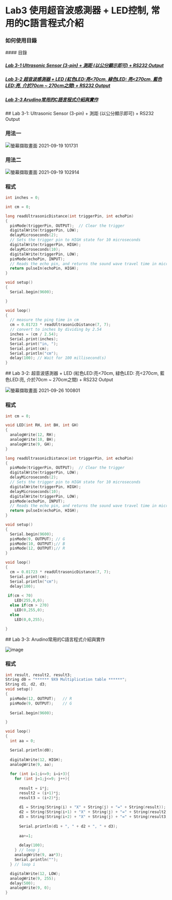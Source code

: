 # Lab3 使用超音波感測器 + LED控制, 常用的C語言程式介紹

### 如何使用目錄
<a name="000"/>
#### 目錄

##### [Lab 3-1 Ultrasonic Sensor (3-pin) + 測距 (以公分顯示即可) + RS232 Output](#001)
##### [Lab 3-2 超音波感測器 + LED (紅色LED:亮<70cm, 緑色LED: 亮<270cm, 藍色LED:亮, 介於70cm ~ 270cm之間) + RS232 Output](#002)
##### [Lab 3-3 Arudino常用的C語言程式介紹與實作](#003)

<a name="001"/>
## Lab 3-1: Ultrasonic Sensor (3-pin) + 測距 (以公分顯示即可) + RS232 Output 

### 用法一
![螢幕擷取畫面 2021-09-19 101731](https://user-images.githubusercontent.com/89327102/133913287-1bbceb93-6d6b-41f1-b85d-9182ae35fa4a.jpg)
### 用法二
![螢幕擷取畫面 2021-09-19 102914](https://user-images.githubusercontent.com/89327102/133913438-d50e9c6f-7d78-422b-9d1a-6b8828950498.jpg)

### 程式

````c
int inches = 0;

int cm = 0;

long readUltrasonicDistance(int triggerPin, int echoPin)
{
  pinMode(triggerPin, OUTPUT);  // Clear the trigger
  digitalWrite(triggerPin, LOW);
  delayMicroseconds(2);
  // Sets the trigger pin to HIGH state for 10 microseconds
  digitalWrite(triggerPin, HIGH);
  delayMicroseconds(10);
  digitalWrite(triggerPin, LOW);
  pinMode(echoPin, INPUT);
  // Reads the echo pin, and returns the sound wave travel time in microseconds
  return pulseIn(echoPin, HIGH);
}

void setup()
{
  Serial.begin(9600);

}

void loop()
{
  // measure the ping time in cm
  cm = 0.01723 * readUltrasonicDistance(7, 7);
  // convert to inches by dividing by 2.54
  inches = (cm / 2.54);
  Serial.print(inches);
  Serial.print("in, ");
  Serial.print(cm);
  Serial.println("cm");
  delay(100); // Wait for 100 millisecond(s)
}
````
<a name="002"/>
## Lab 3-2: 超音波感測器 + LED (紅色LED:亮<70cm, 緑色LED: 亮<270cm, 藍色LED:亮, 介於70cm ~ 270cm之間) + RS232 Output

![螢幕擷取畫面 2021-09-26 100801](https://user-images.githubusercontent.com/89327102/134790768-ab79f95f-8ab7-47db-9457-70e270d6b439.jpg)

### 程式

````c
int cm = 0;

void LED(int RH, int BH, int GH)
{
  analogWrite(12, RH);
  analogWrite(10, BH);
  analogWrite(9, GH);
}

long readUltrasonicDistance(int triggerPin, int echoPin)
{
  pinMode(triggerPin, OUTPUT);  // Clear the trigger
  digitalWrite(triggerPin, LOW);
  delayMicroseconds(2);
  // Sets the trigger pin to HIGH state for 10 microseconds
  digitalWrite(triggerPin, HIGH);
  delayMicroseconds(10);
  digitalWrite(triggerPin, LOW);
  pinMode(echoPin, INPUT);
  // Reads the echo pin, and returns the sound wave travel time in microseconds
  return pulseIn(echoPin, HIGH);
}

void setup()
{
  Serial.begin(9600);
  pinMode(9, OUTPUT); // G
  pinMode(10, OUTPUT);// B
  pinMode(12, OUTPUT);// R
}

void loop()
{
  cm = 0.01723 * readUltrasonicDistance(7, 7);
  Serial.print(cm);
  Serial.println("cm");
  delay(100);
  
 if(cm < 70)
	LED(255,0,0);
  else if(cm > 270)
  	LED(0,255,0);
  else 
  	LED(0,0,255);
 
}
 ````
<a name="003"/>
## Lab 3-3: Arudino常用的C語言程式介紹與實作

![image](https://user-images.githubusercontent.com/89327102/134792132-9f4f1b94-aaf8-48e9-9476-a431a93047df.png)


### 程式

````c
int result, result2, result3;
String d0 = "****** 9X9 Multiplication table ******";
String d1, d2, d3;
void setup()
{
  pinMode(12, OUTPUT);   // R
  pinMode(9, OUTPUT);    // G
  
  Serial.begin(9600);

}

void loop()
{
  int aa = 0;

  Serial.println(d0); 
  
  digitalWrite(12, HIGH);
  analogWrite(9, aa); 
  
  for (int i=1;i<=9; i=i+3){
    for (int j=1;j<=9; j++){
      
      result = i*j;
      result2 = (i+1)*j;
      result3 = (i+2)*j;
      
      d1 = String(String(i) + "X" + String(j) + "=" + String(result));
      d2 = String(String(i+1) + "X" + String(j) + "=" + String(result2));
      d3 = String(String(i+2) + "X" + String(j) + "=" + String(result3));
      
      Serial.println(d1 + ", " + d2 + ", " + d3);
      
      aa+=1;
      
      delay(100);
    } // loop j
    analogWrite(9, aa*3); 
    Serial.println("");
  } // loop i

  digitalWrite(12, LOW);
  analogWrite(9, 255); 
  delay(500);	
  analogWrite(9, 0);
}
````
